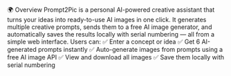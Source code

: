🌍 Overview
Prompt2Pic is a personal AI-powered creative assistant that turns your ideas into ready-to-use AI images in one click.
 It generates multiple creative prompts, sends them to a free AI image generator, and automatically saves the results locally with serial numbering — all from a simple web interface.
Users can:
 ✅ Enter a concept or idea
 ✅ Get 6 AI-generated prompts instantly
 ✅ Auto-generate images from prompts using a free AI image API
 ✅ View and download all images
 ✅ Save them locally with serial numbering
